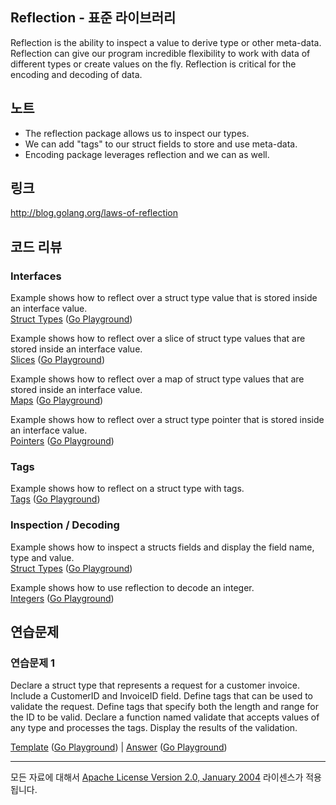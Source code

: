 ## Reflection - 표준 라이브러리

Reflection is the ability to inspect a value to derive type or other meta-data. Reflection can give our program incredible flexibility to work with data of different types or create values on the fly. Reflection is critical for the encoding and decoding of data.

## 노트

* The reflection package allows us to inspect our types.
* We can add "tags" to our struct fields to store and use meta-data.
* Encoding package leverages reflection and we can as well.

## 링크

http://blog.golang.org/laws-of-reflection

## 코드 리뷰

### Interfaces

Example shows how to reflect over a struct type value that is stored inside an interface value.  
[Struct Types](interface/struct/struct.go) ([Go Playground](https://play.golang.org/p/kHC6nuHYty))  

Example shows how to reflect over a slice of struct type values that are stored inside an interface value.  
[Slices](interface/slice/slice.go) ([Go Playground](https://play.golang.org/p/UyRIlkjVjW))  

Example shows how to reflect over a map of struct type values that are stored inside an interface value.  
[Maps](interface/map/map.go) ([Go Playground](https://play.golang.org/p/-_niEdmavG))  

Example shows how to reflect over a struct type pointer that is stored inside an interface value.  
[Pointers](interface/pointer/pointer.go) ([Go Playground](https://play.golang.org/p/itFSg3BL0o))  

### Tags

Example shows how to reflect on a struct type with tags.  
[Tags](tag/tag.go) ([Go Playground](https://play.golang.org/p/s6FE6J58Es))  

### Inspection / Decoding

Example shows how to inspect a structs fields and display the field name, type and value.  
[Struct Types](inspect/struct/struct.go) ([Go Playground](https://play.golang.org/p/ahHLMtun9y))  

Example shows how to use reflection to decode an integer.  
[Integers](inspect/integer/integer.go) ([Go Playground](https://play.golang.org/p/LmVkzpm57a))  

## 연습문제

### 연습문제 1
Declare a struct type that represents a request for a customer invoice. Include a CustomerID and InvoiceID field. Define tags that can be used to validate the request. Define tags that specify both the length and range for the ID to be valid. Declare a function named validate that accepts values of any type and processes the tags. Display the results of the validation.

[Template](exercises/template1/template1.go) ([Go Playground](http://play.golang.org/p/LKWPS9cN_n)) | 
[Answer](exercises/exercise1/exercise1.go) ([Go Playground](http://play.golang.org/p/pDTvc6jEjt))
___
모든 자료에 대해서 [Apache License Version 2.0, January 2004](http://www.apache.org/licenses/LICENSE-2.0) 라이센스가 적용됩니다.
